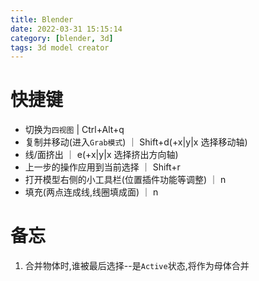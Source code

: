 ```yaml
---
title: Blender
date: 2022-03-31 15:15:14
category: [blender, 3d]
tags: 3d model creator
---
```


# 快捷键
- 切换为`四视图` | Ctrl+Alt+q
- 复制并移动(进入`Grab模式`) ｜ Shift+d(+x|y|x 选择移动轴)
- 线/面挤出 ｜ e(+x|y|x 选择挤出方向轴)
- 上一步的操作应用到当前选择 ｜ Shift+r
- 打开模型右侧的小工具栏(位置插件功能等调整) ｜ n
- 填充(两点连成线,线圈填成面) ｜ n

# 备忘
1. 合并物体时,谁被最后选择--是`Active`状态,将作为母体合并

